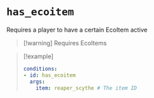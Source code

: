 # `has_ecoitem`

Requires a player to have a certain EcoItem active

> [!warning] Requires EcoItems

> [!example]
> ```yaml
> conditions:
> - id: has_ecoitem
>   args:
>     item: reaper_scythe # The item ID
> ```
